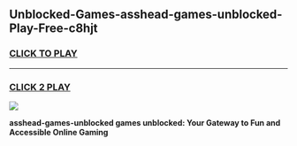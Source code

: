 
## Unblocked-Games-asshead-games-unblocked-Play-Free-c8hjt
<h3>
<a href="https://premium76.site?title=asshead-games-unblocked&ref=23A">CLICK TO PLAY</a></h3>
<hr>

<h3>
<a href="https://premium76.site?title=asshead-games-unblocked&ref=23A">CLICK 2 PLAY</a>
  
</h3>

<a href="https://premium76.site?title=asshead-games-unblocked&ref=23A"><img src="https://clearcache.store/games.png"></a>


**asshead-games-unblocked games unblocked: Your Gateway to Fun and Accessible Online Gaming**

